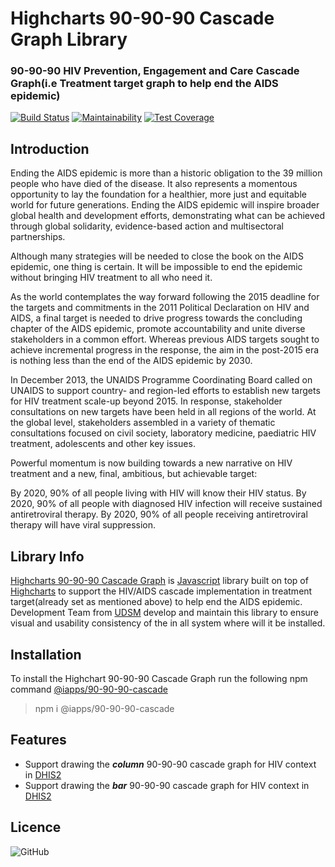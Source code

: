 # Highcharts 90-90-90 Cascade Graph Library
### 90-90-90 HIV Prevention, Engagement and Care Cascade Graph(i.e Treatment target graph to help end the AIDS epidemic)

<!-- [![Build Status](https://travis-ci.org/hisptz/90-90-90-cascade-graph-library.svg?branch=master)](https://travis-ci.org/hisptz/90-90-90-cascade-graph-library) -->
[![Build Status](https://travis-ci.org/hisptz/90-90-90-cascade-graph-library.svg?branch=develop)](https://travis-ci.org/hisptz/90-90-90-cascade-graph-library)
[![Maintainability](https://api.codeclimate.com/v1/badges/4ee0db1dfe5a718d2310/maintainability)](https://codeclimate.com/github/hisptz/90-90-90-cascade-graph-library/maintainability)
[![Test Coverage](https://api.codeclimate.com/v1/badges/4ee0db1dfe5a718d2310/test_coverage)](https://codeclimate.com/github/hisptz/90-90-90-cascade-graph-library/test_coverage)

## Introduction

Ending the AIDS epidemic is more than a historic obligation to the 39 million people who have died of the disease. It also represents a momentous opportunity to lay the foundation for a healthier, more just and equitable world for future generations. Ending the AIDS epidemic will inspire broader global health and development efforts, demonstrating what can be achieved through global solidarity, evidence-based action and multisectoral partnerships.

Although many strategies will be needed to close the book on the AIDS epidemic, one thing is certain. It will be impossible to end the epidemic without bringing HIV treatment to all who need it.

As the world contemplates the way forward following the 2015 deadline for the targets and commitments in the 2011 Political Declaration on HIV and AIDS, a final target is needed to drive progress towards the concluding chapter of the AIDS epidemic, promote accountability and unite diverse stakeholders in a common effort. Whereas previous AIDS targets sought to achieve incremental progress in the response, the aim in the post-2015 era is nothing less than the end of the AIDS epidemic by 2030.

In December 2013, the UNAIDS Programme Coordinating Board called on UNAIDS to support country- and region-led efforts to establish new targets for HIV treatment scale-up beyond 2015. In response, stakeholder consultations on new targets have been held in all regions of the world. At the global level, stakeholders assembled in a variety of thematic consultations focused on civil society, laboratory medicine, paediatric HIV treatment, adolescents and other key issues.

Powerful momentum is now building towards a new narrative on HIV treatment and a new, final, ambitious, but achievable target:

By 2020, 90% of all people living with HIV will know their HIV status.
By 2020, 90% of all people with diagnosed HIV infection will receive sustained antiretroviral therapy.
By 2020, 90% of all people receiving antiretroviral therapy will have viral suppression. 

## Library Info
[Highcharts 90-90-90 Cascade Graph](https://www.npmjs.com/package/@iapps90-90-90-cascade) is [Javascript](https://www.npmjs.com/package/@iapps90-90-90-cascade) library built on top of [Highcharts](https://www.highcharts.com) to support the HIV/AIDS cascade implementation in treatment target(already set as mentioned above) to help end the AIDS epidemic.
Development Team from [UDSM](http://www.udsm.ac.tz) develop and maintain this library to ensure visual and usability consistency of the in all system where will it be installed.

## Installation
To install the Highchart 90-90-90 Cascade Graph run the following npm command [@iapps/90-90-90-cascade](https://www.npmjs.com/package/@iapps/90-90-90-cascade)
> npm i @iapps/90-90-90-cascade


## Features
- Support drawing the **_column_** 90-90-90 cascade graph for HIV context in [DHIS2](https://www.dhis2.org/)
- Support drawing the **_bar_** 90-90-90 cascade graph for HIV context in [DHIS2](https://www.dhis2.org/)

## Licence
![GitHub](https://img.shields.io/github/license/hisptz/90-90-90-cascade-graph-library?style=for-the-badge)